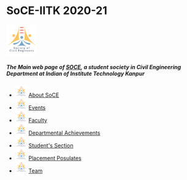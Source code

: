 # SoCE-IITK 2020-21

<code><img height="80" src = "assets/soce_logo.png"></code>

##### The Main web page of [SOCE](https://soce-iitk.github.io/soce/), a student society in Civil Engineering Department at Indian of Institute Technology Kanpur

-   <code><img height="30" src = "assets/soce_logo.png"></code> [About SoCE](sections/about/)
-   <code><img height="30" src = "assets/soce_logo.png"></code> [Events](sections/events/)
-   <code><img height="30" src = "assets/soce_logo.png"></code> [Faculty](sections/faculty/)
-   <code><img height="30" src = "assets/soce_logo.png"></code> [Departmental Achievements](sections/departmental%20achievements/)
-   <code><img height="30" src = "assets/soce_logo.png"></code> [Student's Section](sections/student's%20section/)
-   <code><img height="30" src = "assets/soce_logo.png"></code> [Placement Posulates](sections/placement-posulates/)
-   <code><img height="30" src = "assets/soce_logo.png"></code> [Team](sections/team/)

<code>
  <!---General_Instructions_on_Github_Pages--- ## Welcome to GitHub Pages

You can use the [editor on GitHub](https://github.com/SOCE-IITK/soce/edit/master/README.md) to maintain and preview the content for your website in Markdown files.

Whenever you commit to this repository, GitHub Pages will run [Jekyll](https://jekyllrb.com/) to rebuild the pages in your site, from the content in your Markdown files.

### Markdown

Markdown is a lightweight and easy-to-use syntax for styling your writing. It includes conventions for

```markdown
Syntax highlighted code block

# Header 1
## Header 2
### Header 3

- Bulleted
- List

1. Numbered
2. List

**Bold** and _Italic_ and `Code` text

[Link](url) and ![Image](src)
```

For more details see [GitHub Flavored Markdown](https://guides.github.com/features/mastering-markdown/).

### Jekyll Themes

Your Pages site will use the layout and styles from the Jekyll theme you have selected in your [repository settings](https://github.com/SOCE-IITK/soce/settings). The name of this theme is saved in the Jekyll `_config.yml` configuration file.

### Support or Contact

Having trouble with Pages? Check out our [documentation](https://docs.github.com/categories/github-pages-basics/) or [contact support](https://github.com/contact) and we’ll help you sort it out

\----></code>
